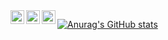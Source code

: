 <a href="https://twitter.com/Juquitus">
  <img align="left" alt="Twitter" width="22px" src="https://raw.githubusercontent.com/peterthehan/peterthehan/master/assets/twitter.svg" />
</a>
<a href="https://www.linkedin.com/in/marc-villarco-ba5667116/">
  <img align="left" alt="LinkedIN" width="22px" src="https://raw.githubusercontent.com/peterthehan/peterthehan/master/assets/linkedin.svg" />
</a>
<a href="https://open.spotify.com/playlist/1tIMX2RirBOWrTPaqxoKA5?si=a79fdf1f867343d9">
  <img align="left" alt="Spotify" width="22px" src="https://raw.githubusercontent.com/peterthehan/peterthehan/master/assets/spotify.svg" />
</a>

[![Anurag's GitHub stats](https://github-readme-stats.vercel.app/api?username=JuquitusDev)](https://github.com/anuraghazra/github-readme-stats)
